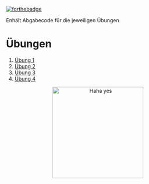 [![forthebadge](https://forthebadge.com/images/badges/made-with-java.svg)](https://forthebadge.com)

Enhält Abgabecode für die jeweiligen Übungen

# Übungen
1. [Übung 1](src/ueb01)
1. [Übung 2](src/ueb02)
1. [Übung 3](src/ueb03)
1. [Übung 4](src/ueb04)

<p align="center">
  <img alt="Haha yes " width="250px" src="https://i.imgur.com/5bXJeZt.png">
  <br>
</p>
